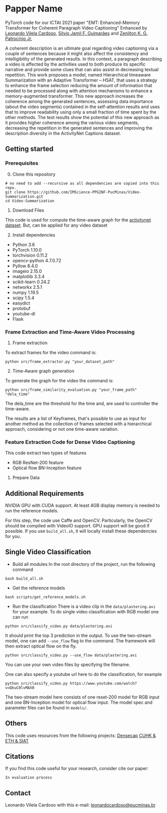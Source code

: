 Papper Name
=====
PyTorch code for our ICTAI 2021 paper "EMT: Enhanced-Memory Transformer for Coherent Paragraph Video Captioning" Enhanced by [Leonardo Vilela Cardoso](http://lattes.cnpq.br/6741312586742178), [Silvio Jamil F. Guimarães](http://lattes.cnpq.br/8522089151904453) and [Zenilton K. G. Patrocínio Jr](http://lattes.cnpq.br/8895634496108399), 

A coherent description is an ultimate goal regarding video captioning via a couple of sentences because it might also affect the consistency and intelligibility of the generated results. In this context, a paragraph describing a video is affected by the activities used to both produce its specific narrative and provide some clues that can also assist in decreasing textual repetition. This work proposes a model, named Hierarchical timeaware Summarization with an Adaptive Transformer – HSAT, that uses a strategy to enhance the frame selection reducing the amount of information that needed to be processed along with attention mechanisms to enhance a memory-augmented transformer. This new approach increases the coherence among the generated sentences, assessing
data importance (about the video segments) contained in the self-attention results and uses that to improve readability using only a small fraction of time spent by the other methods. The test results show the potential of this new approach as it provides higher coherence among the various video segments, decreasing the repetition in the generated sentences and improving the description diversity in the ActivityNet Captions dataset.

## Getting started
### Prerequisites
0. Clone this repository
```
# no need to add --recursive as all dependencies are copied into this repo.
git clone https://github.com/IMScience-PPGINF-PucMinas/Video-Summarization.git
cd Video-Summarization
```

1. Download Files

This code is used for compute the time-aware graph for the [activitynet dataset](http://activity-net.org/download.html). But, can be applied for any video dataset

2. Install dependencies
- Python 3.6
- PyTorch 1.10.0
- torchvision 0.11.2
- opencv-python 4.7.0.72
- Pyllow 8.4.0
- imageio 2.15.0
- matplotlib 3.3.4
- scikit-learn 0.24.2
- networkx 2.5.1
- numpy 1.19.5
- scipy 1.5.4
- easydict
- protobuf
- youtube-dl
- Flask

### Frame Extraction and Time-Aware Video Processing


1. Frame extraction

To extract frames for the video command is:
```
python src/frame_extractor.py "your_dataset_path"
```

2. Time-Aware graph generation

To generate the graph for the video the command is:
```
python src/frame_similarity_evaluation.py "your_frame_path" "dela_time"
```

The dela_time are the threshold for the time and, are used to controller the time-aware.

The results are a list of Keyframes, that's possible to use as input for another method as the collection of frames selected with a hierarchical approach, considering or not one time-aware variation.

### Feature Extraction Code for Dense Video Captioning
This code extract two types of features
- RGB ResNet-200 feature
- Optical flow BN-Inception feature

1. Prepare Data

## Additional Requirements

NVIDIA GPU with CUDA support. At least 4GB display memory is needed to run the reference models.

For this step, the code use Caffe and OpenCV. 
Particularly, the OpenCV should be compiled with VideoIO support. GPU support will be good if possible.
If you use `build_all.sh`, it will locally install these dependencies for you.

## Single Video Classification

- Build all modules
In the root directory of the project, run the following command
```
bash build_all.sh
```
- Get the reference models
```
bash scripts/get_reference_models.sh
```
- Run the classification
There is a video clip in the `data/plastering.avi` for your example.
To do single video classification with RGB model one can run
```
python src/classify_video.py data/plastering.avi
```
It should print the top 3 prediction in the output.
To use the two-stream model, one can add `--use_flow` flag to the command. The framework will then extract optical flow on the fly.
```
python src/classify_video.py --use_flow data/plastering.avi
```
You can use your own video files by specifying the filename. 

One can also specify a youtube url here to do the classification, for example
```
python src/classify_video.py https://www.youtube.com/watch?v=QkuC0lvMAX0
```

The two-stream model here consists of one reset-200 model for RGB input and one BN-Inception model for optical flow input. The model spec and parameter files can be found in `models/`.

## Others
This code uses resources from the following projects:
[Densecap](https://github.com/LuoweiZhou/densecap)
[CUHK & ETH & SIAT](https://github.com/yjxiong/anet2016-cuhk)

## Citations
If you find this code useful for your research, consider cite our paper:
```
In evaluation process
```
## Contact
Leonardo Vilela Cardoso with this e-mail: leonardocardoso@pucminas.br
